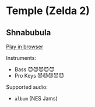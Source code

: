 # Temple \(Zelda 2\)

## Shnabubula


[Play in browser](http://pages.cs.wisc.edu/~tolly/customs/shnabubula/temple-zelda-2)

Instruments:

  * Bass 😈😈😈😈😈
  * Pro Keys 😈😈😈😈😈

Supported audio:

  * `album` (NES Jams)

